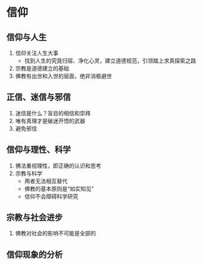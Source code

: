 # 信仰

## 信仰与人生

1. 信仰关注人生大事
   - 找到人生的究竟归宿、净化心灵，建立道德规范，引领踏上求真探索之路
2. 宗教是道德建立的基础
3. 佛教有出世和入世的层面，绝非消极避世

## 正信、迷信与邪信

1. 迷信是什么？盲目的相信和崇拜
2. 唯有真理才是破迷开悟的武器
3. 避免邪信

## 信仰与理性、科学

1. 佛法重视理性，即正确的认识和思考
2. 宗教与科学
   - 两者无法相互替代
   - 佛教的基本原则是“如实知见”
   - 信仰不会障碍科学研究

## 宗教与社会进步

1. 佛教对社会的影响不可能是全部的

## 信仰现象的分析

